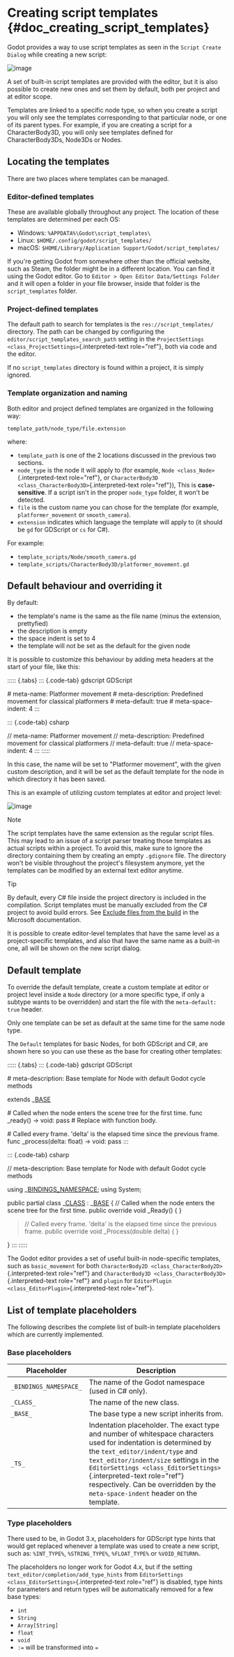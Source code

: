 # Creating script templates {#doc_creating_script_templates}

Godot provides a way to use script templates as seen in the
`Script Create Dialog` while creating a new script:

![image](img/script_create_dialog_templates.webp)

A set of built-in script templates are provided with the editor, but it
is also possible to create new ones and set them by default, both per
project and at editor scope.

Templates are linked to a specific node type, so when you create a
script you will only see the templates corresponding to that particular
node, or one of its parent types. For example, if you are creating a
script for a CharacterBody3D, you will only see templates defined for
CharacterBody3Ds, Node3Ds or Nodes.

## Locating the templates

There are two places where templates can be managed.

### Editor-defined templates

These are available globally throughout any project. The location of
these templates are determined per each OS:

- Windows: `%APPDATA%\Godot\script_templates\`
- Linux: `$HOME/.config/godot/script_templates/`
- macOS: `$HOME/Library/Application Support/Godot/script_templates/`

If you\'re getting Godot from somewhere other than the official website,
such as Steam, the folder might be in a different location. You can find
it using the Godot editor. Go to
`Editor > Open Editor Data/Settings Folder` and it will open a folder in
your file browser, inside that folder is the `script_templates` folder.

### Project-defined templates

The default path to search for templates is the
`res://script_templates/` directory. The path can be changed by
configuring the `editor/script_templates_search_path` setting in the
`ProjectSettings <class_ProjectSettings>`{.interpreted-text role="ref"},
both via code and the editor.

If no `script_templates` directory is found within a project, it is
simply ignored.

### Template organization and naming

Both editor and project defined templates are organized in the following
way:

    template_path/node_type/file.extension

where:

- `template_path` is one of the 2 locations discussed in the previous
  two sections.
- `node_type` is the node it will apply to (for example,
  `Node <class_Node>`{.interpreted-text role="ref"}, or
  `CharacterBody3D <class_CharacterBody3D>`{.interpreted-text
  role="ref"}), This is **case-sensitive**. If a script isn\'t in the
  proper `node_type` folder, it won\'t be detected.
- `file` is the custom name you can chose for the template (for example,
  `platformer_movement` or `smooth_camera`).
- `extension` indicates which language the template will apply to (it
  should be `gd` for GDScript or `cs` for C#).

For example:

- `template_scripts/Node/smooth_camera.gd`
- `template_scripts/CharacterBody3D/platformer_movement.gd`

## Default behaviour and overriding it

By default:

- the template\'s name is the same as the file name (minus the
  extension, prettyfied)
- the description is empty
- the space indent is set to 4
- the template will not be set as the default for the given node

It is possible to customize this behaviour by adding meta headers at the
start of your file, like this:

::::: {.tabs}
::: {.code-tab}
gdscript GDScript

\# meta-name: Platformer movement \# meta-description: Predefined
movement for classical platformers \# meta-default: true \#
meta-space-indent: 4
:::

::: {.code-tab}
csharp

// meta-name: Platformer movement // meta-description: Predefined
movement for classical platformers // meta-default: true //
meta-space-indent: 4
:::
:::::

In this case, the name will be set to \"Platformer movement\", with the
given custom description, and it will be set as the default template for
the node in which directory it has been saved.

This is an example of utilizing custom templates at editor and project
level:

![image](img/script_create_dialog_custom_templates.webp)

> [!NOTE]
> The script templates have the same extension as the regular script
> files. This may lead to an issue of a script parser treating those
> templates as actual scripts within a project. To avoid this, make sure
> to ignore the directory containing them by creating an empty
> `.gdignore` file. The directory won\'t be visible throughout the
> project\'s filesystem anymore, yet the templates can be modified by an
> external text editor anytime.

> [!TIP]
> By default, every C# file inside the project directory is included in
> the compilation. Script templates must be manually excluded from the
> C# project to avoid build errors. See [Exclude files from the
> build](https://learn.microsoft.com/en-us/visualstudio/msbuild/how-to-exclude-files-from-the-build)
> in the Microsoft documentation.

It is possible to create editor-level templates that have the same level
as a project-specific templates, and also that have the same name as a
built-in one, all will be shown on the new script dialog.

## Default template

To override the default template, create a custom template at editor or
project level inside a `Node` directory (or a more specific type, if
only a subtype wants to be overridden) and start the file with the
`meta-default: true` header.

Only one template can be set as default at the same time for the same
node type.

The `Default` templates for basic Nodes, for both GDScript and C#, are
shown here so you can use these as the base for creating other
templates:

::::: {.tabs}
::: {.code-tab}
gdscript GDScript

\# meta-description: Base template for Node with default Godot cycle
methods

extends \_[BASE]()

\# Called when the node enters the scene tree for the first time. func
\_ready() -\> void: pass \# Replace with function body.

\# Called every frame. \'delta\' is the elapsed time since the previous
frame. func \_process(delta: float) -\> void: pass
:::

::: {.code-tab}
csharp

// meta-description: Base template for Node with default Godot cycle
methods

using \_[BINDINGS_NAMESPACE](); using System;

public partial class \_[CLASS]() : \_[BASE]() { // Called when the node
enters the scene tree for the first time. public override void \_Ready()
{ }

> // Called every frame. \'delta\' is the elapsed time since the
> previous frame. public override void \_Process(double delta) { }

}
:::
:::::

The Godot editor provides a set of useful built-in node-specific
templates, such as `basic_movement` for both
`CharacterBody2D <class_CharacterBody2D>`{.interpreted-text role="ref"}
and `CharacterBody3D <class_CharacterBody3D>`{.interpreted-text
role="ref"} and `plugin` for
`EditorPlugin <class_EditorPlugin>`{.interpreted-text role="ref"}.

## List of template placeholders

The following describes the complete list of built-in template
placeholders which are currently implemented.

### Base placeholders

| Placeholder | Description |
|----|----|
| `_BINDINGS_NAMESPACE_` | The name of the Godot namespace (used in C# only). |
| `_CLASS_` | The name of the new class. |
| `_BASE_` | The base type a new script inherits from. |
| `_TS_` | Indentation placeholder. The exact type and number of whitespace characters used for indentation is determined by the `text_editor/indent/type` and `text_editor/indent/size` settings in the `EditorSettings <class_EditorSettings>`{.interpreted-text role="ref"} respectively. Can be overridden by the `meta-space-indent` header on the template. |

### Type placeholders

There used to be, in Godot 3.x, placeholders for GDScript type hints
that would get replaced whenever a template was used to create a new
script, such as: `%INT_TYPE%`, `%STRING_TYPE%`, `%FLOAT_TYPE%` or
`%VOID_RETURN%`.

The placeholders no longer work for Godot 4.x, but if the setting
`text_editor/completion/add_type_hints` from
`EditorSettings <class_EditorSettings>`{.interpreted-text role="ref"} is
disabled, type hints for parameters and return types will be
automatically removed for a few base types:

- `int`
- `String`
- `Array[String]`
- `float`
- `void`
- `:=` will be transformed into `=`
